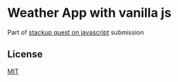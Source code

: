 # Weather App with vanilla js
Part of [stackup quest on javascript](https://app.stackup.dev/quest_page/creating-our-first-api-based-web-app) submission

## License

[MIT](https://choosealicense.com/licenses/mit/)

